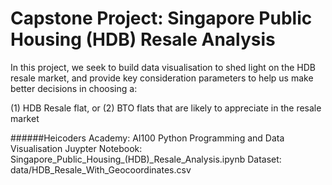 # Capstone Project: Singapore Public Housing (HDB) Resale Analysis

In this project, we seek to build data visualisation to shed light on the HDB resale market, and provide key consideration parameters to help us make better decisions in choosing a:

(1) HDB Resale flat, or
(2) BTO flats that are likely to appreciate in the resale market


######Heicoders Academy: AI100 Python Programming and Data Visualisation
Juypter Notebook: Singapore_Public_Housing_(HDB)_Resale_Analysis.ipynb
Dataset: data/HDB_Resale_With_Geocoordinates.csv
